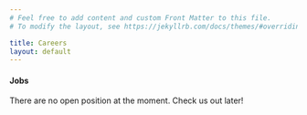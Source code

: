 ```yaml
---
# Feel free to add content and custom Front Matter to this file.
# To modify the layout, see https://jekyllrb.com/docs/themes/#overriding-theme-defaults

title: Careers
layout: default
---
```


<h4 class="display-4 text-center mb-5">Jobs</h4>

<p class="text-center">There are no open position at the moment. Check us out later!</p>